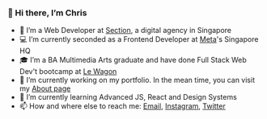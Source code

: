 ### 👋 Hi there, I’m Chris 

<!--
**delimac/delimac** is a ✨ _special_ ✨ repository because its `README.md` (this file) appears on your GitHub profile.

Here are some ideas to get you started:-->

- 👤 I’m a Web Developer at [Section](https://wearesection.com/), a digital agency in Singapore
- 💻 I’m currently seconded as a Frontend Developer at [Meta](https://about.facebook.com/meta/)'s Singapore HQ  
- 🎓 I’m a BA Multimedia Arts graduate and have done Full Stack Web Dev't bootcamp at [Le Wagon](https://www.lewagon.com)
- 🔭 I’m currently working on my portfolio. In the mean time, you can visit my [About page](https://delimac.github.io)
- 🌱 I’m currently learning Advanced JS, React and Design Systems
- 📫 How and where else to reach me: [Email](mailto:delimac@hey.com), [Instagram](https://instagram.com/delimac_), [Twitter](https://twitter.com/delimac)

<!-- - 👯 I’m looking to collaborate on ...
- 💬 Ask me about ...
- 🤔 I’m looking for help with ...
- 😄 Pronouns: ...
- ⚡ Fun fact: ...
-->
